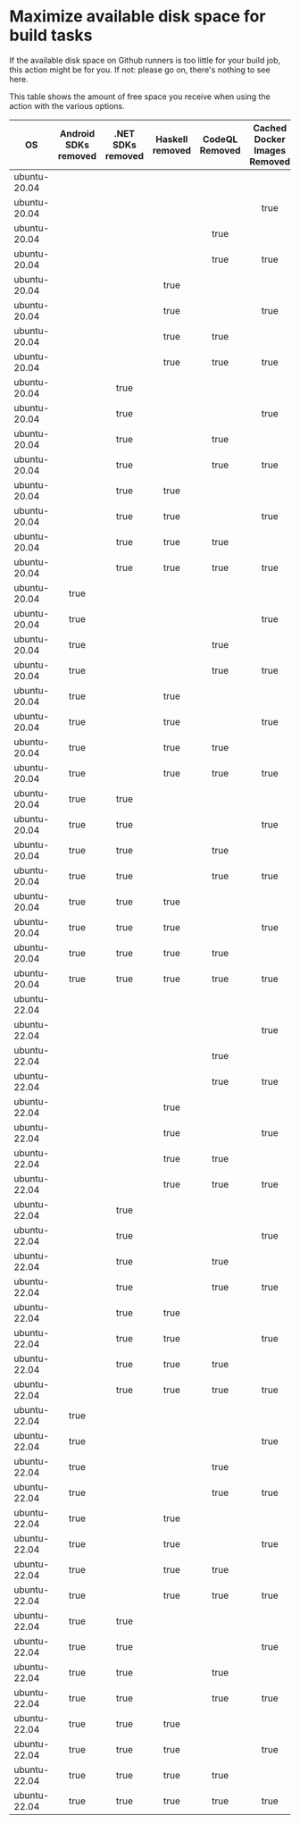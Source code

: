 # Maximize available disk space for build tasks

If the available disk space on Github runners is too little for your build job, this action might be for you.
If not: please go on, there's nothing to see here.

This table shows the amount of free space you receive when using the action with the various options.

OS | Android SDKs removed | .NET SDKs removed | Haskell removed | CodeQL Removed | Cached Docker Images Removed | GB freed | GB free | Elapsed Time (seconds) |
---|:--------------------:|:-----------------:|:---------------:|:--------------:|:----------------------------:|:--------:|:-------:|:----------------------:|
ubuntu-20.04 |  |  |  |  |  | 62 | 81 | 2
ubuntu-20.04 |  |  |  |  | true | 65 | 84 | 69
ubuntu-20.04 |  |  |  | true |  | 67 | 86 | 2
ubuntu-20.04 |  |  |  | true | true | 70 | 89 | 36
ubuntu-20.04 |  |  | true |  |  | 62 | 81 | 2
ubuntu-20.04 |  |  | true |  | true | 65 | 84 | 53
ubuntu-20.04 |  |  | true | true |  | 67 | 86 | 3
ubuntu-20.04 |  |  | true | true | true | 70 | 89 | 100
ubuntu-20.04 |  | true |  |  |  | 64 | 83 | 5
ubuntu-20.04 |  | true |  |  | true | 67 | 86 | 8
ubuntu-20.04 |  | true |  | true |  | 68 | 87 | 3
ubuntu-20.04 |  | true |  | true | true | 72 | 91 | 36
ubuntu-20.04 |  | true | true |  |  | 64 | 83 | 3
ubuntu-20.04 |  | true | true |  | true | 67 | 86 | 24
ubuntu-20.04 |  | true | true | true |  | 68 | 87 | 6
ubuntu-20.04 |  | true | true | true | true | 72 | 91 | 35
ubuntu-20.04 | true |  |  |  |  | 71 | 90 | 7
ubuntu-20.04 | true |  |  |  | true | 74 | 93 | 65
ubuntu-20.04 | true |  |  | true |  | 76 | 95 | 11
ubuntu-20.04 | true |  |  | true | true | 79 | 98 | 11
ubuntu-20.04 | true |  | true |  |  | 71 | 90 | 44
ubuntu-20.04 | true |  | true |  | true | 74 | 93 | 46
ubuntu-20.04 | true |  | true | true |  | 76 | 95 | 9
ubuntu-20.04 | true |  | true | true | true | 79 | 98 | 76
ubuntu-20.04 | true | true |  |  |  | 72 | 91 | 116
ubuntu-20.04 | true | true |  |  | true | 75 | 94 | 12
ubuntu-20.04 | true | true |  | true |  | 77 | 96 | 11
ubuntu-20.04 | true | true |  | true | true | 80 | 99 | 77
ubuntu-20.04 | true | true | true |  |  | 72 | 91 | 48
ubuntu-20.04 | true | true | true |  | true | 75 | 94 | 91
ubuntu-20.04 | true | true | true | true |  | 77 | 96 | 51
ubuntu-20.04 | true | true | true | true | true | 80 | 99 | 108
ubuntu-22.04 |  |  |  |  |  | 63 | 82 | 2
ubuntu-22.04 |  |  |  |  | true | 66 | 85 | 17
ubuntu-22.04 |  |  |  | true |  | 67 | 86 | 3
ubuntu-22.04 |  |  |  | true | true | 71 | 90 | 31
ubuntu-22.04 |  |  | true |  |  | 63 | 82 | 4
ubuntu-22.04 |  |  | true |  | true | 66 | 85 | 26
ubuntu-22.04 |  |  | true | true |  | 67 | 86 | 3
ubuntu-22.04 |  |  | true | true | true | 71 | 90 | 20
ubuntu-22.04 |  | true |  |  |  | 64 | 83 | 3
ubuntu-22.04 |  | true |  |  | true | 67 | 86 | 29
ubuntu-22.04 |  | true |  | true |  | 69 | 88 | 5
ubuntu-22.04 |  | true |  | true | true | 72 | 91 | 29
ubuntu-22.04 |  | true | true |  |  | 64 | 83 | 6
ubuntu-22.04 |  | true | true |  | true | 67 | 86 | 29
ubuntu-22.04 |  | true | true | true |  | 69 | 88 | 5
ubuntu-22.04 |  | true | true | true | true | 72 | 91 | 32
ubuntu-22.04 | true |  |  |  |  | 71 | 90 | 10
ubuntu-22.04 | true |  |  |  | true | 74 | 93 | 17
ubuntu-22.04 | true |  |  | true |  | 76 | 95 | 10
ubuntu-22.04 | true |  |  | true | true | 79 | 98 | 85
ubuntu-22.04 | true |  | true |  |  | 71 | 90 | 61
ubuntu-22.04 | true |  | true |  | true | 74 | 93 | 31
ubuntu-22.04 | true |  | true | true |  | 76 | 95 | 71
ubuntu-22.04 | true |  | true | true | true | 79 | 98 | 66
ubuntu-22.04 | true | true |  |  |  | 73 | 92 | 53
ubuntu-22.04 | true | true |  |  | true | 76 | 95 | 103
ubuntu-22.04 | true | true |  | true |  | 78 | 97 | 10
ubuntu-22.04 | true | true |  | true | true | 81 | 100 | 16
ubuntu-22.04 | true | true | true |  |  | 73 | 92 | 11
ubuntu-22.04 | true | true | true |  | true | 76 | 95 | 14
ubuntu-22.04 | true | true | true | true |  | 78 | 97 | 10
ubuntu-22.04 | true | true | true | true | true | 81 | 100 | 118
